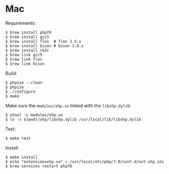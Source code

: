 # Mac

Requirements:
```
$ brew install php70
$ brew install gcc5
$ brew install flex  # flex 2.6.x
$ brew install bison # bison 3.0.x
$ brew install re2c
$ brew link gcc5
$ brew link flex
$ brew link bison
```

Build:
```
$ phpize --clean
$ phpize
$ ./configure
$ make
```

Make sure the `modules/xhp.so` linked with the `libxhp.dylib`:
```
$ otool -L modules/xhp.so
$ ln -s $(pwd)/xhp/libxhp.dylib /usr/local/lib/libxhp.dylib
```

Test:
```
$ make test
```

Install:
```
$ make install
$ echo "extension=xhp.so" > /usr/local/etc/php/7.0/conf.d/ext-xhp.ini
$ brew services restart php70
```

